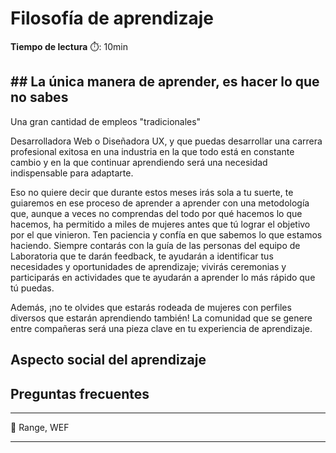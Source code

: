 # Filosofía de aprendizaje

**Tiempo de lectura** :stopwatch:: 10min

## ## La única manera de aprender, es hacer lo que no sabes

Una gran cantidad de empleos "tradicionales"

 Desarrolladora Web o Diseñadora UX, y que puedas desarrollar una carrera profesional exitosa en una industria en la que todo está en constante cambio y en la que continuar aprendiendo será una necesidad indispensable para adaptarte.

Eso no quiere decir que durante estos meses irás sola a tu suerte, te guiaremos en ese proceso de aprender a aprender con una metodología que, aunque a veces no comprendas del todo por qué hacemos lo que hacemos, ha permitido a miles de mujeres antes que tú lograr el objetivo por el que vinieron. Ten paciencia y confía en que sabemos lo que estamos haciendo. Siempre contarás con la guía de las personas del equipo de Laboratoria que te darán feedback, te ayudarán a identificar tus necesidades y oportunidades de aprendizaje; vivirás ceremonias y participarás en actividades que te ayudarán a aprender lo más rápido que tú puedas.

Además, ¡no te olvides que estarás rodeada de mujeres con perfiles diversos que estarán aprendiendo también! La comunidad que se genere entre compañeras será una pieza clave en tu experiencia de aprendizaje.

## Aspecto social del aprendizaje

## Preguntas frecuentes

---

:seedling: Range, WEF

---

